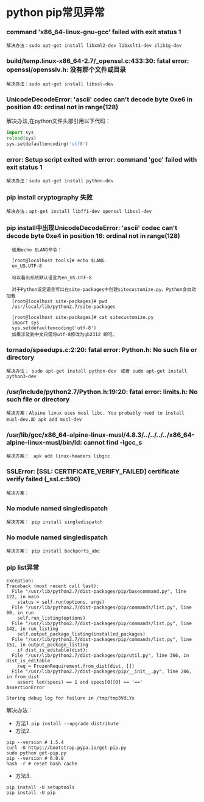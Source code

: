 # python pip常见异常

### command 'x86_64-linux-gnu-gcc' failed with exit status 1
```
解决办法：sudo apt-get install libxml2-dev libxslt1-dev zlib1g-dev
```

### build/temp.linux-x86_64-2.7/_openssl.c:433:30: fatal error: openssl/opensslv.h: 没有那个文件或目录
```
解决办法：sudo apt-get install libssl-dev
```

### UnicodeDecodeError: 'ascii' codec can't decode byte 0xe6 in position 49: ordinal not in range(128)
解决办法,在python文件头部引用以下代码：
```python
import sys  
reload(sys)  
sys.setdefaultencoding('utf8')  
```

### error: Setup script exited with error: command 'gcc' failed with exit status 1
```
解决办法：sudo apt-get install python-dev
```

### pip install cryptography 失败
```
解决办法：apt-get install libffi-dev openssl libssl-dev
```

### pip install中出现UnicodeDecodeError: 'ascii' codec can't decode byte 0xe4 in position 16: ordinal not in range(128)


      使用echo $LANG命令：

      [root@localhost tools]# echo $LANG
      en_US.UTF-8

      可以看出系统默认语言为en_US.UTF-8

      对于Python设定语言可以在site-packages中创建sitecustomize.py，Python会自动加载
      [root@localhost site-packages]# pwd
      /usr/local/lib/python2.7/site-packages

      [root@localhost site-packages]# cat sitecustomize.py
      import sys
      sys.setdefaultencoding('utf-8')
      如果涉及到中文只需将utf-8修改为gb2312 即可。
      
      
### tornado/speedups.c:2:20: fatal error: Python.h: No such file or directory
```
解决办法： sudo apt-get install python-dev　或者 sudo apt-get install python3-dev
```

### /usr/include/python2.7/Python.h:19:20: fatal error: limits.h: No such file or directory
```
解决方案：Alpine linux uses musl libc. You probably need to install musl-dev.即 apk add musl-dev 
```


### /usr/lib/gcc/x86_64-alpine-linux-musl/4.8.3/../../../../x86_64-alpine-linux-musl/bin/ld: cannot find -lgcc_s
```
解决方案：　apk add linux-headers libgcc
```


### SSLError: [SSL: CERTIFICATE_VERIFY_FAILED] certificate verify failed (_ssl.c:590)
```
解决方案：
```

### No module named singledispatch
```
解决方案： pip install singledispatch
```

### No module named singledispatch
```
解决方案： pip install backports_abc
```

### pip list异常
```shell
Exception:
Traceback (most recent call last):
  File "/usr/lib/python2.7/dist-packages/pip/basecommand.py", line 122, in main
    status = self.run(options, args)
  File "/usr/lib/python2.7/dist-packages/pip/commands/list.py", line 80, in run
    self.run_listing(options)
  File "/usr/lib/python2.7/dist-packages/pip/commands/list.py", line 142, in run_listing
    self.output_package_listing(installed_packages)
  File "/usr/lib/python2.7/dist-packages/pip/commands/list.py", line 151, in output_package_listing
    if dist_is_editable(dist):
  File "/usr/lib/python2.7/dist-packages/pip/util.py", line 366, in dist_is_editable
    req = FrozenRequirement.from_dist(dist, [])
  File "/usr/lib/python2.7/dist-packages/pip/__init__.py", line 286, in from_dist
    assert len(specs) == 1 and specs[0][0] == '=='
AssertionError

Storing debug log for failure in /tmp/tmp3VdLYx

```
解决办法：
* 方法1. `pip install --upgrade distribute `
* 方法2. 
```
pip --version # 1.5.4
curl -O https://bootstrap.pypa.io/get-pip.py
sudo python get-pip.py
pip --version # 6.0.8
hash -r # reset bash cache
```
* 方法3.
```
pip install -U setuptools
pip install -U pip
```
